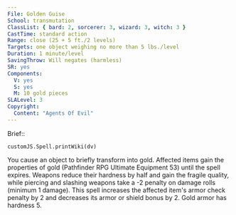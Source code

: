 ```yaml
---
File: Golden Guise
School: transmutation
ClassList: { bard: 2, sorcerer: 3, wizard: 3, witch: 3 }
CastTime: standard action
Range: close (25 + 5 ft./2 levels)
Targets: one object weighing no more than 5 lbs./level
Duration: 1 minute/level
SavingThrow: Will negates (harmless)
SR: yes
Components:
  V: yes
  S: yes
  M: 10 gold pieces
SLALevel: 3
Copyright:
  Content: "Agents Of Evil"
---
```

Brief:: 

```dataviewjs
customJS.Spell.printWiki(dv)
```

You cause an object to briefly transform into gold. Affected items gain the properties of gold (Pathfinder RPG Ultimate Equipment 53) until the spell expires. Weapons reduce their hardness by half and gain the fragile quality, while piercing and slashing weapons take a -2 penalty on damage rolls (minimum 1 damage). This spell increases the affected item's armor check penalty by 2 and decreases its armor or shield bonus by 2. Gold armor has hardness 5.
